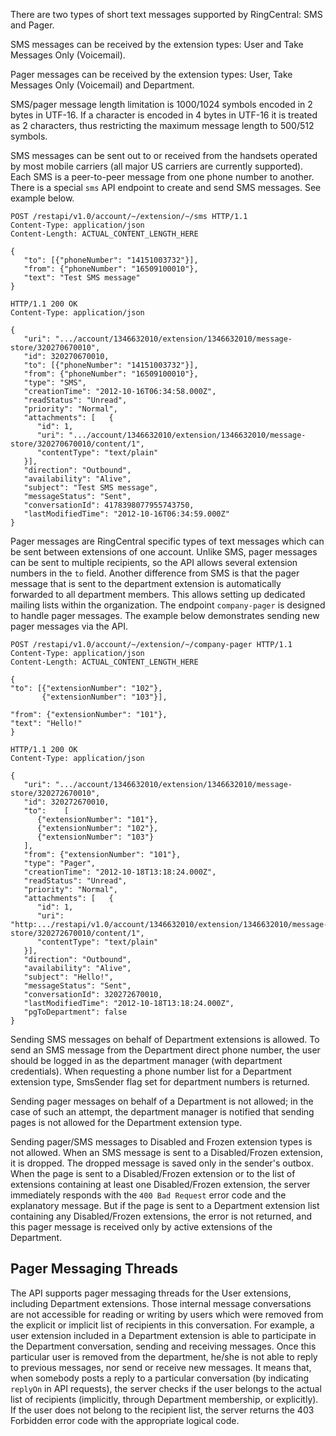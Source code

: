 There are two types of short text messages supported by RingCentral: SMS and Pager.

SMS messages can be received by the extension types: User and Take Messages Only (Voicemail).

Pager messages can be received by the extension types: User, Take Messages Only (Voicemail) and Department.

SMS/pager message length limitation is 1000/1024 symbols encoded in 2 bytes in UTF-16. If a character is encoded in 4 bytes in UTF-16 it is treated as 2 characters, thus restricting the maximum message length to 500/512 symbols.

SMS messages can be sent out to or received from the handsets operated by most mobile carriers (all major US carriers are currently supported). Each SMS is a peer-to-peer message from one phone number to another. There is a special `sms` API endpoint to create and send SMS messages. See example below.

```
POST /restapi/v1.0/account/~/extension/~/sms HTTP/1.1
Content-Type: application/json   
Content-Length: ACTUAL_CONTENT_LENGTH_HERE

{
   "to": [{"phoneNumber": "14151003732"}],
   "from": {"phoneNumber": "16509100010"}, 
   "text": "Test SMS message"
}   

HTTP/1.1 200 OK
Content-Type: application/json  

{
   "uri": ".../account/1346632010/extension/1346632010/message-store/320270670010",
   "id": 320270670010,
   "to": [{"phoneNumber": "14151003732"}],
   "from": {"phoneNumber": "16509100010"},
   "type": "SMS",
   "creationTime": "2012-10-16T06:34:58.000Z",
   "readStatus": "Unread",
   "priority": "Normal",
   "attachments": [   {
      "id": 1,
      "uri": ".../account/1346632010/extension/1346632010/message-store/320270670010/content/1",
      "contentType": "text/plain"
   }],
   "direction": "Outbound",
   "availability": "Alive",
   "subject": "Test SMS message",
   "messageStatus": "Sent",
   "conversationId": 4178398077955743750,
   "lastModifiedTime": "2012-10-16T06:34:59.000Z"
}
```

Pager messages are RingCentral specific types of text messages which can be sent between extensions of one account. Unlike SMS, pager messages can be sent to multiple recipients, so the API allows several extension numbers in the `to` field. Another difference from SMS is that the pager message that is sent to the department extension is automatically forwarded to all department members. This allows setting up dedicated mailing lists within the organization. The endpoint `company-pager` is designed to handle pager messages. The example below demonstrates sending new pager messages via the API.

```
POST /restapi/v1.0/account/~/extension/~/company-pager HTTP/1.1
Content-Type: application/json
Content-Length: ACTUAL_CONTENT_LENGTH_HERE

{
"to": [{"extensionNumber": "102"}, 
       {"extensionNumber": "103"}],

"from": {"extensionNumber": "101"},
"text": "Hello!"
}
                                            
HTTP/1.1 200 OK
Content-Type: application/json

{
   "uri": ".../account/1346632010/extension/1346632010/message-store/320272670010",
   "id": 320272670010,
   "to":    [
      {"extensionNumber": "101"},
      {"extensionNumber": "102"},
      {"extensionNumber": "103"}
   ],
   "from": {"extensionNumber": "101"},
   "type": "Pager",
   "creationTime": "2012-10-18T13:18:24.000Z",
   "readStatus": "Unread",
   "priority": "Normal",
   "attachments": [   {
      "id": 1,
      "uri": "http:.../restapi/v1.0/account/1346632010/extension/1346632010/message-store/320272670010/content/1",
      "contentType": "text/plain"
   }],
   "direction": "Outbound",
   "availability": "Alive",
   "subject": "Hello!",
   "messageStatus": "Sent",
   "conversationId": 320272670010,
   "lastModifiedTime": "2012-10-18T13:18:24.000Z",
   "pgToDepartment": false
}
```

Sending SMS messages on behalf of Department extensions is allowed. To send an SMS message from the Department direct phone number, the user should be logged in as the department manager (with department credentials). When requesting a phone number list for a Department extension type, SmsSender flag set for department numbers is returned.

Sending pager messages on behalf of a Department is not allowed; in the case of such an attempt, the department manager is notified that sending pages is not allowed for the Department extension type.

Sending pager/SMS messages to Disabled and Frozen extension types is not allowed. When an SMS message is sent to a Disabled/Frozen extension, it is dropped. The dropped message is saved only in the sender's outbox. When the page is sent to a Disabled/Frozen extension or to the list of extensions containing at least one Disabled/Frozen extension, the server immediately responds with the `400 Bad Request` error code and the explanatory message. But if the page is sent to a Department extension list containing any Disabled/Frozen extensions, the error is not returned, and this pager message is received only by active extensions of the Department.

## Pager Messaging Threads

The API supports pager messaging threads for the User extensions, including Department extensions. Those internal message conversations are not accessible for reading or writing by users which were removed from the explicit or implicit list of recipients in this conversation. For example, a user extension included in a Department extension is able to participate in the Department conversation, sending and receiving messages. Once this particular user is removed from the department, he/she is not able to reply to previous messages, nor send or receive new messages. It means that, when somebody posts a reply to a particular conversation (by indicating `replyOn` in API requests), the server checks if the user belongs to the actual list of recipients (implicitly, through Department membership, or explicitly). If the user does not belong to the recipient list, the server returns the 403 Forbidden error code with the appropriate logical code.

